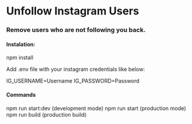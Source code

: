 # Unfollow Instagram Users

### Remove users who are not following you back.

#### Instalation:

npm install

Add .env file with your instagram credentials like below:

IG_USERNAME=Username
IG_PASSWORD=Password

#### Commands

npm run start:dev (development mode)
npm run start     (production mode)
npm run build     (production build) 

